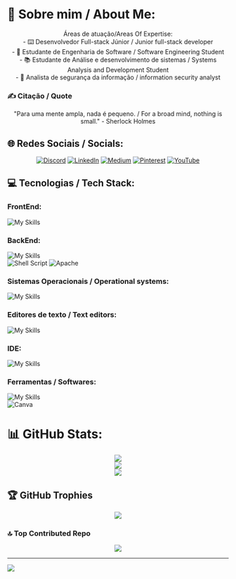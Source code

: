 # 💫 Sobre mim / About Me:
<div align="center">
Áreas de atuação/Areas Of Expertise: <br>- ⌨️ Desenvolvedor Full-stack Júnior / Junior full-stack developer<br>- 📂 Estudante de Engenharia de Software / Software Engineering Student<br>- 📚 Estudante de Análise e desenvolvimento de sistemas / Systems Analysis and Development Student<br>- 🔐 Analista de segurança da informação / information security analyst
</div>

### ✍️ Citação / Quote
<div align="center">

  "Para uma mente ampla, nada é pequeno. / For a broad mind, nothing is small." - Sherlock Holmes


</div>

## 🌐 Redes Sociais / Socials:
<div align="center">
  
[![Discord](https://img.shields.io/badge/Discord-%237289DA.svg?logo=discord&logoColor=white)](https://discord.gg/theuseng) [![LinkedIn](https://img.shields.io/badge/LinkedIn-%230077B5.svg?logo=linkedin&logoColor=white)](https://linkedin.com/in/matheusmrn) [![Medium](https://img.shields.io/badge/Medium-12100E?logo=medium&logoColor=white)](https://medium.com/@theuseng) [![Pinterest](https://img.shields.io/badge/Pinterest-%23E60023.svg?logo=Pinterest&logoColor=white)](https://pinterest.com/theuseng) [![YouTube](https://img.shields.io/badge/YouTube-%23FF0000.svg?logo=YouTube&logoColor=white)](https://youtube.com/@theuseng) 

</div>

## 💻 Tecnologias / Tech Stack:

### FrontEnd:
![My Skills](https://skillicons.dev/icons?i=html,css,bootstrap,javascript,jquery&perline=8)

### BackEnd:
![My Skills](https://skillicons.dev/icons?i=c,py,postgres,php,laravel&perline=8) <br/>
![Shell Script](https://img.shields.io/badge/shell_script-%23121011.svg?style=for-the-badge&logo=gnu-bash&logoColor=white) ![Apache](https://img.shields.io/badge/apache-%23D42029.svg?style=for-the-badge&logo=apache&logoColor=white)

### Sistemas Operacionais / Operational systems:
![My Skills](https://skillicons.dev/icons?i=linux,windows&perline=2)

</div>

### Editores de texto / Text editors:
![My Skills](https://skillicons.dev/icons?i=vscode,sublime&perline=2)

### IDE:
![My Skills](https://skillicons.dev/icons?i=visualstudio,pycharm&perline=2)

### Ferramentas / Softwares:
![My Skills](https://skillicons.dev/icons?i=figma,git,github,nodejs&perline=4)<br>
![Canva](https://img.shields.io/badge/Canva-%2300C4CC.svg?style=for-the-badge&logo=Canva&logoColor=white)

# 📊 GitHub Stats:
<div align="center">

![](https://github-readme-stats.vercel.app/api?username=Theuseng&theme=dark&hide_border=false&include_all_commits=false&count_private=false)<br/>
![](https://github-readme-streak-stats.herokuapp.com/?user=Theuseng&theme=dark&hide_border=false)<br/>
![](https://github-readme-stats.vercel.app/api/top-langs/?username=Theuseng&theme=dark&hide_border=false&include_all_commits=false&count_private=false&layout=compact)

</div>

## 🏆 GitHub Trophies
<div align="center">

![](https://github-profile-trophy.vercel.app/?username=Theuseng&theme=radical&no-frame=false&no-bg=false&margin-w=4)

</div>

### 🔝 Top Contributed Repo
<div align="center">
  
![](https://github-contributor-stats.vercel.app/api?username=Theuseng&limit=5&theme=dark&combine_all_yearly_contributions=true)

</div>

---
[![](https://visitcount.itsvg.in/api?id=Theuseng&icon=1&color=0)](https://visitcount.itsvg.in)

<!-- Proudly created with GPRM ( https://gprm.itsvg.in ) -->
